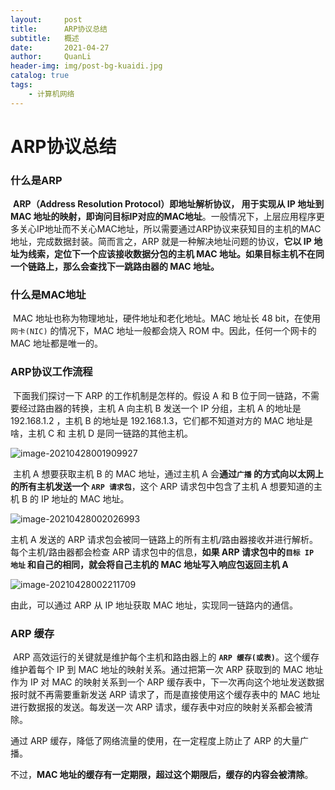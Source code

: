 ```yaml
---
layout:     post
title:      ARP协议总结
subtitle:   概述
date:       2021-04-27
author:     QuanLi
header-img: img/post-bg-kuaidi.jpg
catalog: true
tags:
    - 计算机网络
---
```


# ARP协议总结

### 什么是ARP

​	**ARP（Address Resolution Protocol）即地址解析协议， 用于实现从 IP 地址到 MAC 地址的映射，即询问目标IP对应的MAC地址**。一般情况下，上层应用程序更多关心IP地址而不关心MAC地址，所以需要通过ARP协议来获知目的主机的MAC地址，完成数据封装。简而言之，ARP 就是一种解决地址问题的协议，**它以 IP 地址为线索，定位下一个应该接收数据分包的主机 MAC 地址。如果目标主机不在同一个链路上，那么会查找下一跳路由器的 MAC 地址。**

### 什么是MAC地址

​	MAC 地址也称为物理地址，硬件地址和老化地址。MAC 地址长 48 bit，在使用`网卡(NIC)` 的情况下，MAC 地址一般都会烧入 ROM 中。因此，任何一个网卡的 MAC 地址都是唯一的。

### ARP协议工作流程

​	下面我们探讨一下 ARP 的工作机制是怎样的。假设 A 和 B 位于同一链路，不需要经过路由器的转换，主机 A 向主机 B 发送一个 IP 分组，主机 A 的地址是 192.168.1.2 ，主机 B 的地址是 192.168.1.3，它们都不知道对方的 MAC 地址是啥，主机 C 和 主机 D 是同一链路的其他主机。

![image-20210428001909927](C:\Users\ql\AppData\Roaming\Typora\typora-user-images\image-20210428001909927.png)

​	主机 A 想要获取主机 B 的 MAC 地址，通过主机 A 会**通过`广播` 的方式向以太网上的所有主机发送一个 `ARP 请求包`**，这个 ARP 请求包中包含了主机 A 想要知道的主机 B 的 IP 地址的 MAC 地址。

![image-20210428002026993](C:\Users\ql\AppData\Roaming\Typora\typora-user-images\image-20210428002026993.png)

主机 A 发送的 ARP 请求包会被同一链路上的所有主机/路由器接收并进行解析。每个主机/路由器都会检查 ARP 请求包中的信息，**如果 ARP 请求包中的`目标 IP 地址` 和自己的相同，就会将自己主机的 MAC 地址写入响应包返回主机 A**

![image-20210428002211709](C:\Users\ql\AppData\Roaming\Typora\typora-user-images\image-20210428002211709.png)

由此，可以通过 ARP 从 IP 地址获取 MAC 地址，实现同一链路内的通信。

### ARP 缓存

​	ARP 高效运行的关键就是维护每个主机和路由器上的 **`ARP 缓存(或表)`**。这个缓存维护着每个 IP 到 MAC 地址的映射关系。通过把第一次 ARP 获取到的 MAC 地址作为 IP 对 MAC 的映射关系到一个 ARP 缓存表中，下一次再向这个地址发送数据报时就不再需要重新发送 ARP 请求了，而是直接使用这个缓存表中的 MAC 地址进行数据报的发送。每发送一次 ARP 请求，缓存表中对应的映射关系都会被清除。

通过 ARP 缓存，降低了网络流量的使用，在一定程度上防止了 ARP 的大量广播。

不过，**MAC 地址的缓存有一定期限，超过这个期限后，缓存的内容会被清除**。